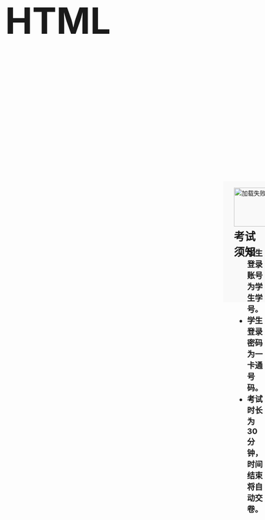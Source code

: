 # HTML
<!DOCTYPE html>
<html>
<head>
<meta charset="utf-8">
<title>校史知识竞赛</title>
<style>
div.picture
{
  width: 2000px;
  height: 951px;
  background: url(8.jpg) ;
  border: 0px solid black;
}
div.wenben
{
  margin:200px 635px;
  width: 700px;
  height: 240px;
  padding: 20px 20px;
  border: 0px solid black;
  opacity:.5;
  filter:alpha(opacity=50);
  background-color: #F5F5F5;
}
div.rule
{
  margin: -465px 660px;
  width: 285px;
  height: 90px;
  border: 0px solid black;
  opacity:2;
  filter:alpha(opacity=200);
  float: left;
}
div.denglu
{
  margin:-400px 1060px;
  text-align: center;
  width: 250px;
  height: 90px;
  padding: 40px 35px 0px 0px;
  border: 0px solid black;
  opacity:1;
  filter:alpha(opacity=100);
  float: right;
  position: absolute;
}
div.biaoti
{
  text-align: center;
}
h1
{
  margin:0px;
  text-align: center;
  font-size: 600%;
}
</style>
</head>
<body>
<div class="picture">
  <div class="biaoti">
    <h1 style="font-family:楷体;">校史知识竞赛</h1>
  </div>
  <div class="wenben">
  </div>
  <div class="rule">
    <img src="9.png" alt="加载失败！" width="285" height="90" style="position:absolute;">
  </br>
  </br>
  </br>
  </br>
  <p style="font-size:25px;position:absolute;"><b>考试须知</b></p></br></br></br>
    <ul style="font-size:18px;list-style-stype:disc;position:absolute;" >
      <li><b>学生登录账号为学生学号。</b></li>
      <li><b>学生登录密码为一卡通号码。</b></li>
      <li><b>考试时长为30分钟，时间结束将自动交卷。</b></li>
    </ul>
  </div>
  <div class="denglu">
   <form action="4399.com" method="get/post">
     <b><font size="5">学号</font></b><input type="text" name="ID" style="width:140px;height:22px;"></br>
     <b><font size="5">密码</font></b><input type="password" name="pw" style="width:140px;height:22px;"></br>
     <input type="submit" value="登录" align="center"  style="width:70px;height:30px;font-size:22px;font-family:隶书;">
   </form>
   </div>

</div>
</body>
</html>
